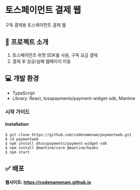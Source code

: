 # 토스페이먼트 결제 웹

구독 결제용 토스페이먼트 결제 웹


## 📝 프로젝트 소개

1. 토스페이먼츠 위젯 SDK를 사용, 구독 요금 결제
2. 결제 후 성공/실패 웹페이지 이동

## 💻 개발 환경
- TypeScript
- Library: React, tosspayments/payment-widget-sdk, Mantine


### 시작 가이드

#### Installation

    $ git clone https://github.com/codenamenam/paymentweb.git
    $ cd paymentweb
    $ npm install @tosspayments/payment-widget-sdk
    $ npm install @mantine/core @mantine/hooks
    $ npm start


## ✅ 배포


#### 웹사이트: https://codenamenam.github.io
